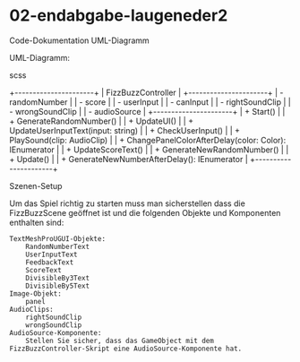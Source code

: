 # 02-endabgabe-laugeneder2
Code-Dokumentation
UML-Diagramm

UML-Diagramm:

scss

+----------------------+
|   FizzBuzzController |
+----------------------+
| - randomNumber       |
| - score              |
| - userInput          |
| - canInput           |
| - rightSoundClip     |
| - wrongSoundClip     |
| - audioSource        |
+----------------------+
| + Start()            |
| + GenerateRandomNumber() |
| + UpdateUI()         |
| + UpdateUserInputText(input: string) |
| + CheckUserInput()   |
| + PlaySound(clip: AudioClip) |
| + ChangePanelColorAfterDelay(color: Color): IEnumerator |
| + UpdateScoreText()  |
| + GenerateNewRandomNumber() |
| + Update()           |
| + GenerateNewNumberAfterDelay(): IEnumerator |
+----------------------+

Szenen-Setup

Um das Spiel richtig zu starten muss man sicherstellen dass die FizzBuzzScene geöffnet ist und die folgenden Objekte und Komponenten enthalten sind:

    TextMeshProUGUI-Objekte:
        RandomNumberText
        UserInputText
        FeedbackText
        ScoreText
        DivisibleBy3Text
        DivisibleBy5Text
    Image-Objekt:
        panel
    AudioClips:
        rightSoundClip
        wrongSoundClip
    AudioSource-Komponente:
        Stellen Sie sicher, dass das GameObject mit dem FizzBuzzController-Skript eine AudioSource-Komponente hat.
